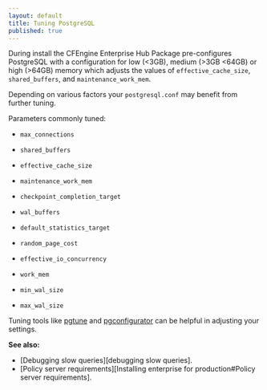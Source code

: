 ```yaml
---
layout: default
title: Tuning PostgreSQL
published: true
---
```


During install the CFEngine Enterprise Hub Package pre-configures PostgreSQL with a configuration for low (<3GB), medium (>3GB <64GB) or high (>64GB) memory which adjusts the values of `effective_cache_size`, `shared_buffers`, and `maintenance_work_mem`.

Depending on various factors your `postgresql.conf` may benefit from further tuning.

Parameters commonly tuned:

* `max_connections`

* `shared_buffers`

* `effective_cache_size`

* `maintenance_work_mem`

* `checkpoint_completion_target`

* `wal_buffers`

* `default_statistics_target`

* `random_page_cost`

* `effective_io_concurrency`

* `work_mem`

* `min_wal_size`

* `max_wal_size`

Tuning tools like [pgtune](https://github.com/kofemann/pgtune) and [pgconfigurator](https://www.cybertec-postgresql.com/en/products/pgconfigurator/) can be helpful in adjusting your settings.

**See also:**

- [Debugging slow queries][debugging slow queries].
- [Policy server requirements][Installing enterprise for production#Policy server requirements].
